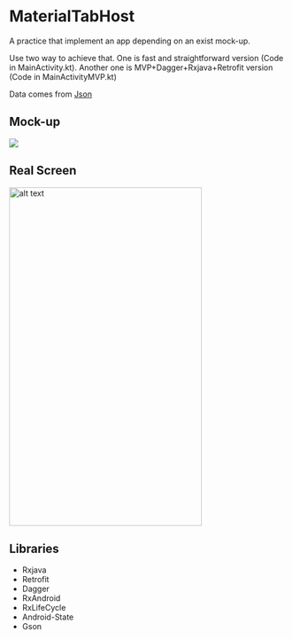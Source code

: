 # MaterialTabHost

A practice that implement an app depending on an exist mock-up. 

Use two way to achieve that. One is fast and straightforward version (Code in MainActivity.kt). Another one is MVP+Dagger+Rxjava+Retrofit version (Code in MainActivityMVP.kt)

Data comes from [Json](https://gist.githubusercontent.com/MrCarlosYang/c1f004cb7f447ee5ccd6433bcb56d5af/raw/df3a570c9a0976e43b799be96da59186fc918ea7/CityList.json)

## Mock-up
![](../master/picture/mock_up.png)

## Real Screen
<img src="../master/picture/home_page_screen.gif" alt="alt text" width="348" height="611">

## Libraries
* Rxjava
* Retrofit
* Dagger
* RxAndroid
* RxLifeCycle
* Android-State
* Gson
